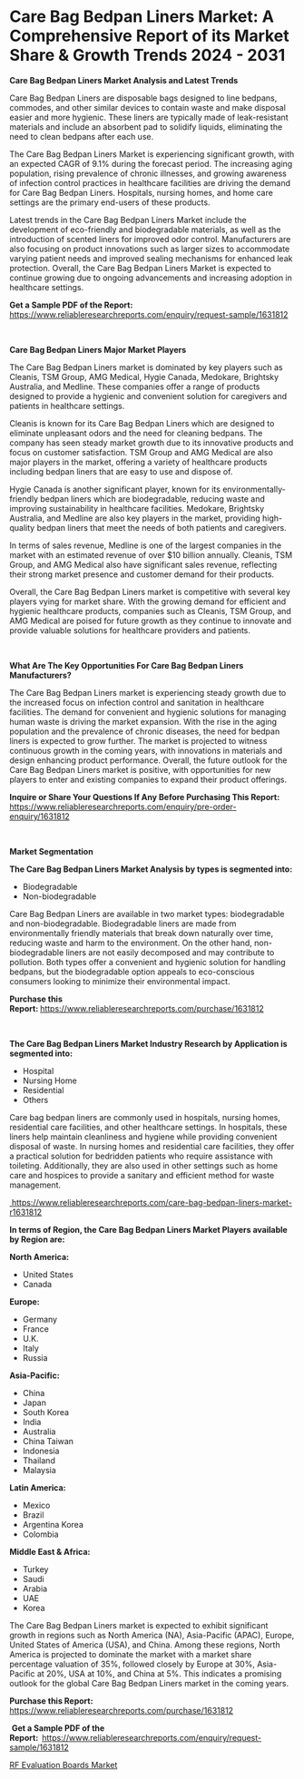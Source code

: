 <p><h1>Care Bag Bedpan Liners Market: A Comprehensive Report of its Market Share & Growth Trends 2024 - 2031</h1></p><p><strong>Care Bag Bedpan Liners Market Analysis and Latest Trends</strong></p>
<p><p>Care Bag Bedpan Liners are disposable bags designed to line bedpans, commodes, and other similar devices to contain waste and make disposal easier and more hygienic. These liners are typically made of leak-resistant materials and include an absorbent pad to solidify liquids, eliminating the need to clean bedpans after each use.</p><p>The Care Bag Bedpan Liners Market is experiencing significant growth, with an expected CAGR of 9.1% during the forecast period. The increasing aging population, rising prevalence of chronic illnesses, and growing awareness of infection control practices in healthcare facilities are driving the demand for Care Bag Bedpan Liners. Hospitals, nursing homes, and home care settings are the primary end-users of these products.</p><p>Latest trends in the Care Bag Bedpan Liners Market include the development of eco-friendly and biodegradable materials, as well as the introduction of scented liners for improved odor control. Manufacturers are also focusing on product innovations such as larger sizes to accommodate varying patient needs and improved sealing mechanisms for enhanced leak protection. Overall, the Care Bag Bedpan Liners Market is expected to continue growing due to ongoing advancements and increasing adoption in healthcare settings.</p></p>
<p><strong>Get a Sample PDF of the Report:&nbsp;</strong> <a href="https://www.reliableresearchreports.com/enquiry/request-sample/1631812">https://www.reliableresearchreports.com/enquiry/request-sample/1631812</a></p>
<p>&nbsp;</p>
<p><strong>Care Bag Bedpan Liners Major Market Players</strong></p>
<p><p>The Care Bag Bedpan Liners market is dominated by key players such as Cleanis, TSM Group, AMG Medical, Hygie Canada, Medokare, Brightsky Australia, and Medline. These companies offer a range of products designed to provide a hygienic and convenient solution for caregivers and patients in healthcare settings.</p><p>Cleanis is known for its Care Bag Bedpan Liners which are designed to eliminate unpleasant odors and the need for cleaning bedpans. The company has seen steady market growth due to its innovative products and focus on customer satisfaction. TSM Group and AMG Medical are also major players in the market, offering a variety of healthcare products including bedpan liners that are easy to use and dispose of.</p><p>Hygie Canada is another significant player, known for its environmentally-friendly bedpan liners which are biodegradable, reducing waste and improving sustainability in healthcare facilities. Medokare, Brightsky Australia, and Medline are also key players in the market, providing high-quality bedpan liners that meet the needs of both patients and caregivers.</p><p>In terms of sales revenue, Medline is one of the largest companies in the market with an estimated revenue of over $10 billion annually. Cleanis, TSM Group, and AMG Medical also have significant sales revenue, reflecting their strong market presence and customer demand for their products.</p><p>Overall, the Care Bag Bedpan Liners market is competitive with several key players vying for market share. With the growing demand for efficient and hygienic healthcare products, companies such as Cleanis, TSM Group, and AMG Medical are poised for future growth as they continue to innovate and provide valuable solutions for healthcare providers and patients.</p></p>
<p>&nbsp;</p>
<p><strong>What Are The Key Opportunities For Care Bag Bedpan Liners Manufacturers?</strong></p>
<p><p>The Care Bag Bedpan Liners market is experiencing steady growth due to the increased focus on infection control and sanitation in healthcare facilities. The demand for convenient and hygienic solutions for managing human waste is driving the market expansion. With the rise in the aging population and the prevalence of chronic diseases, the need for bedpan liners is expected to grow further. The market is projected to witness continuous growth in the coming years, with innovations in materials and design enhancing product performance. Overall, the future outlook for the Care Bag Bedpan Liners market is positive, with opportunities for new players to enter and existing companies to expand their product offerings.</p></p>
<p><strong>Inquire or Share Your Questions If Any Before Purchasing This Report:</strong> <a href="https://www.reliableresearchreports.com/enquiry/pre-order-enquiry/1631812">https://www.reliableresearchreports.com/enquiry/pre-order-enquiry/1631812</a></p>
<p>&nbsp;</p>
<p><strong>Market Segmentation</strong></p>
<p><strong>The Care Bag Bedpan Liners Market Analysis by types is segmented into:</strong></p>
<p><ul><li>Biodegradable</li><li>Non-biodegradable</li></ul></p>
<p><p>Care Bag Bedpan Liners are available in two market types: biodegradable and non-biodegradable. Biodegradable liners are made from environmentally friendly materials that break down naturally over time, reducing waste and harm to the environment. On the other hand, non-biodegradable liners are not easily decomposed and may contribute to pollution. Both types offer a convenient and hygienic solution for handling bedpans, but the biodegradable option appeals to eco-conscious consumers looking to minimize their environmental impact.</p></p>
<p><strong>Purchase this Report:&nbsp;</strong><a href="https://www.reliableresearchreports.com/purchase/1631812">https://www.reliableresearchreports.com/purchase/1631812</a></p>
<p>&nbsp;</p>
<p><strong>The Care Bag Bedpan Liners Market Industry Research by Application is segmented into:</strong></p>
<p><ul><li>Hospital</li><li>Nursing Home</li><li>Residential</li><li>Others</li></ul></p>
<p><p>Care bag bedpan liners are commonly used in hospitals, nursing homes, residential care facilities, and other healthcare settings. In hospitals, these liners help maintain cleanliness and hygiene while providing convenient disposal of waste. In nursing homes and residential care facilities, they offer a practical solution for bedridden patients who require assistance with toileting. Additionally, they are also used in other settings such as home care and hospices to provide a sanitary and efficient method for waste management.</p></p>
<p><a href="https://www.reliableresearchreports.com/care-bag-bedpan-liners-market-r1631812">&nbsp;https://www.reliableresearchreports.com/care-bag-bedpan-liners-market-r1631812</a></p>
<p><strong>In terms of Region, the Care Bag Bedpan Liners Market Players available by Region are:</strong></p>
<p>
    <p> <strong> North America: </strong>
        <ul>
            <li>United States</li>
            <li>Canada</li>
        </ul>
        </p> 
    <p> <strong> Europe: </strong>
        <ul>
            <li>Germany</li>
            <li>France</li>
            <li>U.K.</li>
            <li>Italy</li>
            <li>Russia</li>
        </ul>
        </p> 
    <p> <strong> Asia-Pacific: </strong>
        <ul>
            <li>China</li>
            <li>Japan</li>
            <li>South Korea</li>
            <li>India</li>
            <li>Australia</li>
            <li>China Taiwan</li>
            <li>Indonesia</li>
            <li>Thailand</li>
            <li>Malaysia</li>
        </ul>
        </p> 
    <p> <strong> Latin America: </strong>
        <ul>
            <li>Mexico</li>
            <li>Brazil</li>
            <li>Argentina Korea</li>
            <li>Colombia</li>
        </ul>
        </p> 
    <p> <strong> Middle East & Africa: </strong>
        <ul>
            <li>Turkey</li>
            <li>Saudi</li>
            <li>Arabia</li>
            <li>UAE</li>
            <li>Korea</li>
        </ul>
    </p>
    </p>
<p><p>The Care Bag Bedpan Liners market is expected to exhibit significant growth in regions such as North America (NA), Asia-Pacific (APAC), Europe, United States of America (USA), and China. Among these regions, North America is projected to dominate the market with a market share percentage valuation of 35%, followed closely by Europe at 30%, Asia-Pacific at 20%, USA at 10%, and China at 5%. This indicates a promising outlook for the global Care Bag Bedpan Liners market in the coming years.</p></p>
<p><strong>Purchase this Report: </strong><a href="https://www.reliableresearchreports.com/purchase/1631812">https://www.reliableresearchreports.com/purchase/1631812</a></p>
<p>&nbsp;<strong>Get a Sample PDF of the Report:&nbsp;&nbsp;</strong><a href="https://www.reliableresearchreports.com/enquiry/request-sample/1631812">https://www.reliableresearchreports.com/enquiry/request-sample/1631812</a></p>
<p><strong></strong></p>
<p><p><a href="https://github.com/riwar777/Market-Research-Report-List-1/blob/main/rf-evaluation-boards-market.md">RF Evaluation Boards Market</a></p></p>